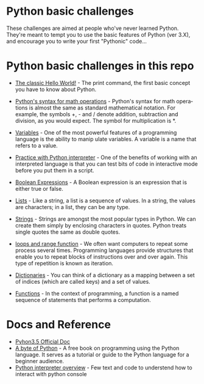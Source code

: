 # Python basic challenges

These challenges are aimed at people who've never learned Python.  
They're meant to tempt you to use the basic features of Python (ver 3.X), 
and encourage you to write your first "Pythonic" code...


# Python basic challenges in this repo

- [The classic Hello World!](hello_word.py) - The print command, the first basic concept you have to know about Python.

- [Python's syntax for math operations](math_operation.py)  - Python's syntax for math opera­tions is almost the same as standard mathematical notation. For example, the symbols +, - and / denote addition, subtraction and division, as you would expect. The symbol for multiplication is *.

- [Variables](variables.py) - One of the most powerful features of a programming language is the ability to manip­ ulate variables. A variable is a name that refers to a value.

- [Practice with Python interpreter](python_interpreter.md) - One of the benefits of working with an interpreted language is that you can test bits of code in interactive mode before you put them in a script.

- [Boolean Expressions](boolean_expressions.py) - A Boolean expression is an expression that is either true or false.

- [Lists](lists.py) - Like a string, a list is a sequence of values. In a string, the values are characters; in a list, they can be any type.

- [Strings](string_operations.py) - Strings are amongst the most popular types in Python. We can create them simply by enclosing characters in quotes. Python treats single quotes the same as double quotes.

- [loops and range function](forloop_range.py) - We often want computers to repeat some process several times. Programming languages provide structures that enable you to repeat blocks of instructions over and over again. This type of repetition is known as iteration.

- [Dictionaries](dictionaries.py) - You can think of a dictionary as a mapping between a set of indices (which are called keys) and a set of values.

- [Functions](functions.py) - In the context of programming, a function is a named sequence of statements that performs a computation.


# Docs and Reference
- [Pyhon3.5 Official Doc](https://docs.python.org/3.5/)
- [A byte of Python](https://python.swaroopch.com/) - A free book on programming using the Python language. It serves as a tutorial or guide to the Python language for a beginner audience.
- [Python interpreter overview](https://opentechschool.github.io/python-beginners/en/getting_started.html) - Few text and code to understend how to interact with python console

